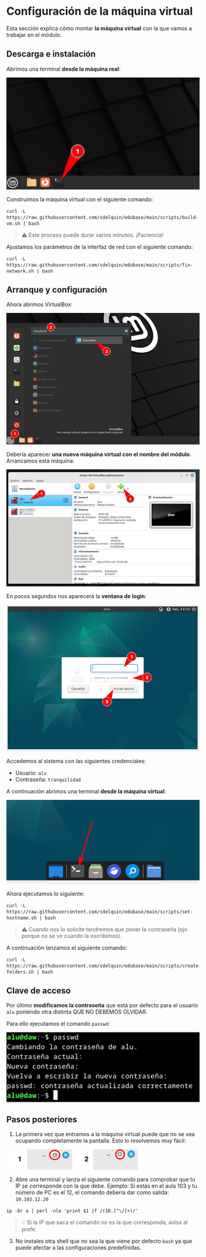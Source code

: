 # Configuración de la máquina virtual

Esta sección explica cómo montar **la máquina virtual** con la que vamos a trabajar en el módulo.

## Descarga e instalación

Abrimos una terminal **desde la máquina real**:

![Open terminal](./images/vm-setup/open-terminal.png)

Construimos la máquina virtual con el siguiente comando:

```console
curl -L https://raw.githubusercontent.com/sdelquin/edubase/main/scripts/build-vm.sh | bash
```

> ⚠️ Este proceso puede durar varios minutos. ¡Paciencia!

Ajustamos los parámetros de la interfaz de red con el siguiente comando:

```console
curl -L https://raw.githubusercontent.com/sdelquin/edubase/main/scripts/fix-network.sh | bash
```

## Arranque y configuración

Ahora abrimos VirtualBox:

![Open terminal](./images/vm-setup/open-virtualbox.png)

Debería aparecer **una nueva máquina virtual con el nombre del módulo**. Arrancamos esta máquina:

![Open vm](./images/vm-setup/open-vm.png)

En pocos segundos nos aparecerá la **ventana de login**:

![Login](./images/vm-setup/login-vm.png)

Accedemos al sistema con las siguientes credenciales:

- Usuario: `alu`
- Contraseña: `tranquilidad`

A continuación abrimos una terminal **desde la máquina virtual**:

![Open terminal vm](./images/vm-setup/open-terminal-vm.png)

Ahora ejecutamos lo siguiente:

```console
curl -L https://raw.githubusercontent.com/sdelquin/edubase/main/scripts/set-hostname.sh | bash
```

> ⚠️ Cuando nos lo solicite tendremos que poner la contraseña (ojo porque no se ve cuando la escribimos).

A continuación lanzamos el siguiente comando:

```console
curl -L https://raw.githubusercontent.com/sdelquin/edubase/main/scripts/create-folders.sh | bash
```

## Clave de acceso

Por último **modificamos la contraseña** que está por defecto para el usuario `alu` poniendo otra distinta QUE NO DEBEMOS OLVIDAR.

Para ello ejecutamos el comando `passwd`:

![passwd](./images/vm-setup/passwd.png)

## Pasos posteriores

1. La primera vez que entramos a la máquina virtual puede que no se vea ocupando completamente la pantalla. Esto lo resolvemos muy fácil:

![Pantalla completa](./images/vm-setup/full-screen.jpg)

2. Abre una terminal y lanza el siguiente comando para comprobar que tu IP se corresponde con la que debe. Ejemplo: Si estás en el aula 103 y tu número de PC es el 12, el comando debería dar como salida: `10.103.12.20`

```console
ip -br a | perl -nle 'print $1 if /(10.[^\/]+)/'
```

> 💡 Si la IP que saca el comando no es la que corresponda, avisa al profe.

3. No instales otra shell que no sea la que viene por defecto `bash` ya que puede afectar a las configuraciones predefinidas.
